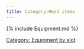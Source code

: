 ```yaml
---
title: Category:Head items
---
```


{% include Equipment.md %}

[Category: Equipment by slot](Category:_Equipment_by_slot "wikilink")